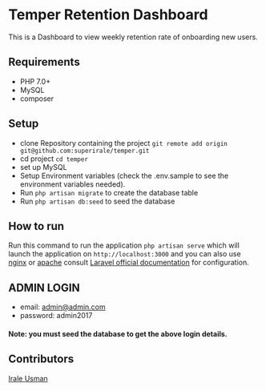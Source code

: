 # Temper Retention Dashboard
This is a Dashboard to view weekly retention rate of onboarding new users.

## Requirements
* PHP 7.0+
* MySQL
* composer


## Setup
* clone Repository containing the project `git remote add origin git@github.com:superirale/temper.git`
* cd project `cd temper`
* set up MySQL
* Setup Environment variables (check the .env.sample to see the environment variables needed).
* Run `php artisan migrate` to create the database table
* Run `php artisan db:seed` to seed the database

## How to run
Run this command to run the application `php artisan serve` which will launch the application on `http://localhost:3000` and you can also use [nginx](http://nginx.org/en/download.html) or [apache](https://httpd.apache.org/download.cgi) consult [Laravel official documentation](https://laravel.com/docs/5.5/deployment) for configuration.



## ADMIN LOGIN
* email: admin@admin.com
* password: admin2017

#### Note: you must seed the database to get the above login details.


## Contributors
[Irale Usman](https://github.com/superirale)